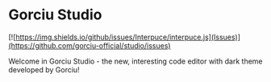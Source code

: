 # Gorciu Studio

[![https://img.shields.io/github/issues/Interpuce/interpuce.js](Issues)](https://github.com/gorciu-official/studio/issues)

Welcome in Gorciu Studio - the new, interesting code editor with dark theme developed by Gorciu!